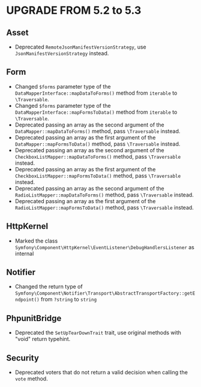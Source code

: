 UPGRADE FROM 5.2 to 5.3
=======================

Asset
-----

 * Deprecated `RemoteJsonManifestVersionStrategy`, use `JsonManifestVersionStrategy` instead.

Form
----

 * Changed `$forms` parameter type of the `DataMapperInterface::mapDataToForms()` method from `iterable` to `\Traversable`.
 * Changed `$forms` parameter type of the `DataMapperInterface::mapFormsToData()` method from `iterable` to `\Traversable`.
 * Deprecated passing an array as the second argument of the `DataMapper::mapDataToForms()` method, pass `\Traversable` instead.
 * Deprecated passing an array as the first argument of the `DataMapper::mapFormsToData()` method, pass `\Traversable` instead.
 * Deprecated passing an array as the second argument of the `CheckboxListMapper::mapDataToForms()` method, pass `\Traversable` instead.
 * Deprecated passing an array as the first argument of the `CheckboxListMapper::mapFormsToData()` method, pass `\Traversable` instead.
 * Deprecated passing an array as the second argument of the `RadioListMapper::mapDataToForms()` method, pass `\Traversable` instead.
 * Deprecated passing an array as the first argument of the `RadioListMapper::mapFormsToData()` method, pass `\Traversable` instead.

HttpKernel
----------

 * Marked the class `Symfony\Component\HttpKernel\EventListener\DebugHandlersListener` as internal

Notifier
-------

* Changed the return type of `Symfony\Component\Notifier\Transport\AbstractTransportFactory::getEndpoint()` from `?string` to `string`

PhpunitBridge
-------------

 * Deprecated the `SetUpTearDownTrait` trait, use original methods with "void" return typehint.

Security
--------

 * Deprecated voters that do not return a valid decision when calling the `vote` method.
